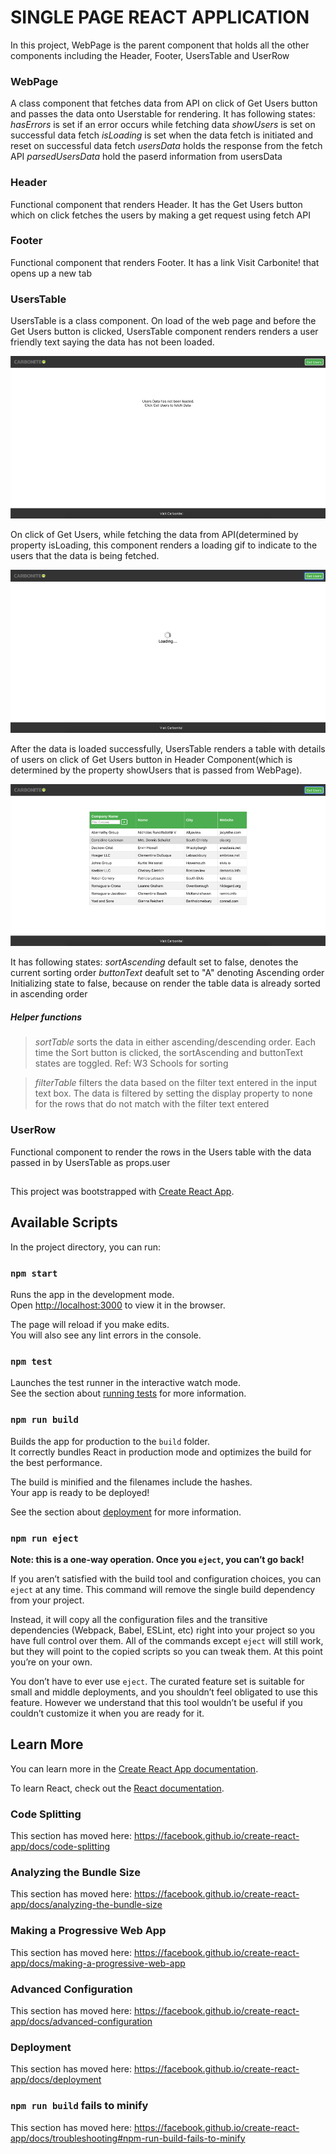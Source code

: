 # SINGLE PAGE REACT APPLICATION
 In this project, WebPage is the parent component that holds all the other components including the Header, Footer, UsersTable and UserRow

### WebPage
A class component that fetches data from API on click of Get Users button and passes the data onto Userstable for rendering.
It has following states:
    *hasErrors* is set if an error occurs while fetching data
    *showUsers* is set on successful data fetch
    *isLoading* is set when the data fetch is initiated and reset on successful data fetch
    *usersData* holds the response from the fetch API
    *parsedUsersData* hold the paserd information from usersData 
 
### Header
Functional component that renders Header. It has the Get Users button which on click fetches the users by making a get request using fetch API

### Footer
Functional component that renders Footer. It has a link Visit Carbonite! that opens up a new tab

### UsersTable
UsersTable is a class component. On load of the web page and before the Get Users button is clicked, UsersTable component renders renders a user friendly text saying the data has not been loaded. 

<img src="public/images/OnLoad.png" alt="Loading Users" />

On click of Get Users, while fetching the data from API(determined by property isLoading, this component renders a loading gif to indicate to the users that the data is being fetched. 

<img src="public/images/LoadingUsers.png" alt="Loading Users" />

After the data is loaded successfully, UsersTable renders a table with details of users on click of Get Users button in Header Component(which is determined by the property showUsers that is passed from WebPage).

<img src="public/images/UsersTable.png" alt="Loading Users" />

It has following states:
    *sortAscending* default set to false, denotes the current sorting order
    *buttonText* deafult set to "A" denoting Ascending order
Initializing state to false, because on render the table data is already sorted in ascending order

##### Helper functions
> *sortTable* sorts the data in either ascending/descending order. Each time the Sort button is clicked, the sortAscending and buttonText states are toggled. Ref: W3 Schools for sorting

> *filterTable* filters the data based on the filter text entered in the input text box. The data is filtered by setting the display property to none for the rows that do not match with the filter text entered

### UserRow
Functional component to render the rows in the Users table with the data passed in by UsersTable as props.user


##

This project was bootstrapped with [Create React App](https://github.com/facebook/create-react-app).

## Available Scripts

In the project directory, you can run:

### `npm start`

Runs the app in the development mode.<br>
Open [http://localhost:3000](http://localhost:3000) to view it in the browser.

The page will reload if you make edits.<br>
You will also see any lint errors in the console.

### `npm test`

Launches the test runner in the interactive watch mode.<br>
See the section about [running tests](https://facebook.github.io/create-react-app/docs/running-tests) for more information.

### `npm run build`

Builds the app for production to the `build` folder.<br>
It correctly bundles React in production mode and optimizes the build for the best performance.

The build is minified and the filenames include the hashes.<br>
Your app is ready to be deployed!

See the section about [deployment](https://facebook.github.io/create-react-app/docs/deployment) for more information.

### `npm run eject`

**Note: this is a one-way operation. Once you `eject`, you can’t go back!**

If you aren’t satisfied with the build tool and configuration choices, you can `eject` at any time. This command will remove the single build dependency from your project.

Instead, it will copy all the configuration files and the transitive dependencies (Webpack, Babel, ESLint, etc) right into your project so you have full control over them. All of the commands except `eject` will still work, but they will point to the copied scripts so you can tweak them. At this point you’re on your own.

You don’t have to ever use `eject`. The curated feature set is suitable for small and middle deployments, and you shouldn’t feel obligated to use this feature. However we understand that this tool wouldn’t be useful if you couldn’t customize it when you are ready for it.

## Learn More

You can learn more in the [Create React App documentation](https://facebook.github.io/create-react-app/docs/getting-started).

To learn React, check out the [React documentation](https://reactjs.org/).

### Code Splitting

This section has moved here: https://facebook.github.io/create-react-app/docs/code-splitting

### Analyzing the Bundle Size

This section has moved here: https://facebook.github.io/create-react-app/docs/analyzing-the-bundle-size

### Making a Progressive Web App

This section has moved here: https://facebook.github.io/create-react-app/docs/making-a-progressive-web-app

### Advanced Configuration

This section has moved here: https://facebook.github.io/create-react-app/docs/advanced-configuration

### Deployment

This section has moved here: https://facebook.github.io/create-react-app/docs/deployment

### `npm run build` fails to minify

This section has moved here: https://facebook.github.io/create-react-app/docs/troubleshooting#npm-run-build-fails-to-minify
